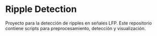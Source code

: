 # Ripple Detection

Proyecto para la detección de ripples en señales LFP. 
Este repositorio contiene scripts para preprocesamiento, detección y visualización.
